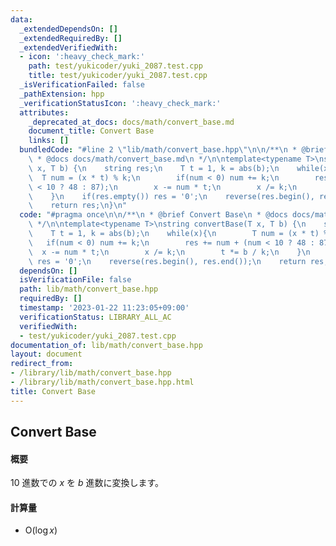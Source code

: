 ```yaml
---
data:
  _extendedDependsOn: []
  _extendedRequiredBy: []
  _extendedVerifiedWith:
  - icon: ':heavy_check_mark:'
    path: test/yukicoder/yuki_2087.test.cpp
    title: test/yukicoder/yuki_2087.test.cpp
  _isVerificationFailed: false
  _pathExtension: hpp
  _verificationStatusIcon: ':heavy_check_mark:'
  attributes:
    _deprecated_at_docs: docs/math/convert_base.md
    document_title: Convert Base
    links: []
  bundledCode: "#line 2 \"lib/math/convert_base.hpp\"\n\n/**\n * @brief Convert Base\n\
    \ * @docs docs/math/convert_base.md\n */\n\ntemplate<typename T>\nstring convertBase(T\
    \ x, T b) {\n    string res;\n    T t = 1, k = abs(b);\n    while(x){\n      \
    \  T num = (x * t) % k;\n        if(num < 0) num += k;\n        res += num + (num\
    \ < 10 ? 48 : 87);\n        x -= num * t;\n        x /= k;\n        t *= b / k;\n\
    \    }\n    if(res.empty()) res = '0';\n    reverse(res.begin(), res.end());\n\
    \    return res;\n}\n"
  code: "#pragma once\n\n/**\n * @brief Convert Base\n * @docs docs/math/convert_base.md\n\
    \ */\n\ntemplate<typename T>\nstring convertBase(T x, T b) {\n    string res;\n\
    \    T t = 1, k = abs(b);\n    while(x){\n        T num = (x * t) % k;\n     \
    \   if(num < 0) num += k;\n        res += num + (num < 10 ? 48 : 87);\n      \
    \  x -= num * t;\n        x /= k;\n        t *= b / k;\n    }\n    if(res.empty())\
    \ res = '0';\n    reverse(res.begin(), res.end());\n    return res;\n}"
  dependsOn: []
  isVerificationFile: false
  path: lib/math/convert_base.hpp
  requiredBy: []
  timestamp: '2023-01-22 11:23:05+09:00'
  verificationStatus: LIBRARY_ALL_AC
  verifiedWith:
  - test/yukicoder/yuki_2087.test.cpp
documentation_of: lib/math/convert_base.hpp
layout: document
redirect_from:
- /library/lib/math/convert_base.hpp
- /library/lib/math/convert_base.hpp.html
title: Convert Base
---
```

## Convert Base

#### 概要

10 進数での $x$ を $b$ 進数に変換します。

#### 計算量

- $\mathrm{O}(\log x)$